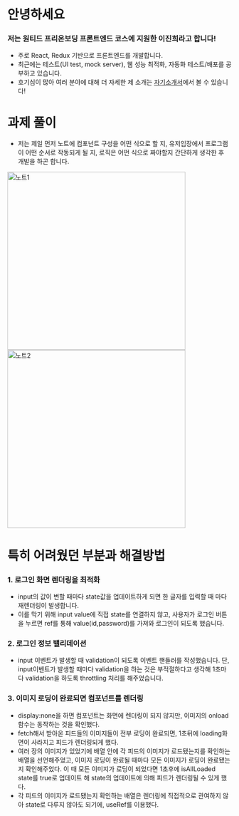 # 안녕하세요 
### 저는 원티드 프리온보딩 프론트엔드 코스에 지원한 이진희라고 합니다! 
* 주로 React, Redux 기반으로 프론트엔드를 개발합니다.
* 최근에는 테스트(UI test, mock server), 웹 성능 최적화, 자동화 테스트/배포를 공부하고 있습니다.
* 호기심이 많아 여러 분야에 대해 
더 자세한 제 소개는 [자기소개서](https://jinheeplan.notion.site/8b20dabed1ac40158f9aa8156412fa0d)에서 볼 수 있습니다!

# 과제 풀이
* 저는 제일 먼저 노트에 컴포넌트 구성을 어떤 식으로 할 지, 유저입장에서 프로그램이 어떤 순서로 작동되게 될 지, 로직은 어떤 식으로 짜야할지 간단하게 생각한 후 개발을 하곤 합니다.
<image src="https://velog.velcdn.com/images/brill_be/post/70c4e9d8-ef69-4a4c-b2ec-07b3271ddc8f/image.jpeg" height="400px" alt="노트1"/>
<image src="https://velog.velcdn.com/images/brill_be/post/a3436b5b-0af2-43d0-9474-1ae195a905ca/image.jpeg" height="400px" alt="노트2"/>
<br />

# 특히 어려웠던 부분과 해결방법

###  1. 로그인 화면 렌더링을 최적화
  - input의 값이 변할 때마다 state값을 업데이트하게 되면 한 글자를 입력할 때 마다 재렌더링이 발생합니다.
  - 이를 막기 위해 input value에 직접 state를 연결하지 않고, 사용자가 로그인 버튼을 누르면 ref를 통해 value(id,password)를 가져와 로그인이 되도록 했습니다.
### 2. 로그인 정보 밸리데이션
- input 이벤트가 발생할 때 validation이 되도록 이벤트 핸들러를 작성했습니다. 단, input이벤트가 발생할 때마다 validation을 하는 것은 부적절하다고 생각해 1초마다 validation을 하도록 throttling 처리를 해주었습니다.
### 3. 이미지 로딩이 완료되면 컴포넌트를 렌더링 
  - display:none을 하면 컴포넌트는 화면에 렌더링이 되지 않지만, 이미지의 onload 함수는 동작하는 것을 확인했다.
- fetch해서 받아온 피드들의 이미지들이 전부 로딩이 완료되면, 1초뒤에 loading화면이 사라지고 피드가 렌더링되게 했다.
- 여러 장의 이미지가 있었기에 배열 안에 각 피드의 이미지가 로드됐는지를 확인하는 배열을 선언해주었고, 이미지 로딩이 완료될 때마다 모든 이미지가 로딩이 완료됐는지 확인해주었다. 이 때 모든 이미지가 로딩이 되었다면 1초후에 isAllLoaded state를 true로 업데이트 해 state의 업데이트에 의해 피드가 렌더링될 수 있게 했다.
- 각 피드의 이미지가 로드됐는지 확인하는 배열은 렌더링에 직접적으로 관여하지 않아 state로 다루지 않아도 되기에, useRef를 이용했다.
  
